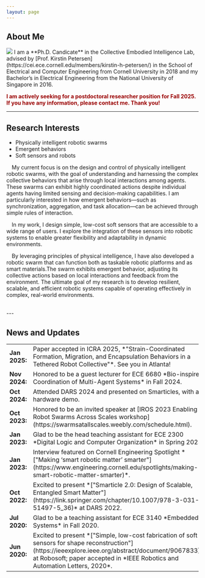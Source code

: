 ```yaml
---
layout: page
---
```


## About Me
<img src="https://www.dannama.com/images/DannaMa.png" class="floatpic">
I am a **Ph.D. Candicate** in the Collective Embodied Intelligence Lab, advised by [Prof. Kirstin Petersen](https://cei.ece.cornell.edu/members/kirstin-h-petersen/) in the School of Electrical and Computer Engineering from Cornell University in 2018 and my Bachelor’s in Electrical Engineering from the National University of Singapore in 2016.


**<font color="#990000">I am actively seeking for a postdoctoral researcher position for Fall 2025. If you have any information, please contact me. Thank you!</font>**

---
## Research Interests

- Physically intelligent robotic swarms
- Emergent behaviors
- Soft sensors and robots

<p style="text-indent: 1em;"> My current focus is on the design and control of physically intelligent robotic swarms, with the goal of understanding and harnessing the complex collective behaviors that arise through local interactions among agents. These swarms can exhibit highly coordinated actions despite individual agents having limited sensing and decision-making capabilities. I am particularly interested in how emergent behaviors—such as synchronization, aggregation, and task allocation—can be achieved through simple rules of interaction.</p>
<p style="text-indent: 1em;"> In my work, I design simple, low-cost soft sensors that are accessible to a wide range of users. I explore the integration of these sensors into robotic systems to enable greater flexibility and adaptability in dynamic environments.</p>
<p style="text-indent: 1em;"> By leveraging principles of physical intelligence, I have also developed a robotic swarm that can function both as taskable robotic platforms and as smart materials.The swarm exhibits emergent behavior, adjusting its collective actions based on local interactions and feedback from the environment. The ultimate goal of my research is to develop resilient, scalable, and efficient robotic systems capable of operating effectively in complex, real-world environments.</p>
<br>
---


## News and Updates

<table>
  <tr>
    <td><strong>Jan 2025:</strong></td>
    <td>Paper accepted in ICRA 2025, *"Strain-Coordinated Formation, Migration, and Encapsulation Behaviors in a Tethered Robot Collective"*. See you in Atlanta!</td>
  </tr>
  <tr>
    <td><strong>Nov 2024:</strong></td>
    <td>Honored to be a guest lecturer for ECE 6680 *Bio-inspired Coordination of Multi-Agent Systems* in Fall 2024.</td>
  </tr>
  <tr>
    <td><strong>Oct 2024:</strong></td>
    <td>Attended DARS 2024 and presented on Smarticles, with a hardware demo.</td>
  </tr>
  <tr>
    <td><strong>Oct 2023:</strong></td>
    <td>Honored to be an invited speaker at [IROS 2023 Enabling Robot Swarms Across Scales workshop](https://swarmsatallscales.weebly.com/schedule.html).</td>
  </tr>
  <tr>
    <td><strong>Jan 2023:</strong></td>
    <td>Glad to be the head teaching assistant for ECE 2300 *Digital Logic and Computer Organization* in Spring 2023.</td>
  </tr>
  <tr>
    <td><strong>Jan 2023:</strong></td>
    <td>Interview featured on Cornell Engineering Spotlight *["Making ‘smart robotic matter’ smarter"](https://www.engineering.cornell.edu/spotlights/making-smart-robotic-matter-smarter)*.</td>
  </tr>
  <tr>
    <td><strong>Oct 2022:</strong></td>
    <td>Excited to present *["Smarticle 2.0: Design of Scalable, Entangled Smart Matter"](https://link.springer.com/chapter/10.1007/978-3-031-51497-5_36)* at DARS 2022.</td>
  </tr>
  <tr>
    <td><strong>Jul 2020:</strong></td>
    <td>Glad to be a teaching assistant for ECE 3140 *Embedded Systems* in Fall 2020.</td>
  </tr>
  <tr>
    <td><strong>Jun 2020:</strong></td>
    <td>Excited to present *["Simple, low-cost fabrication of soft sensors for shape reconstruction"](https://ieeexplore.ieee.org/abstract/document/9067833)* at Robosoft; paper accepted in *IEEE Robotics and Automation Letters, 2020*.</td>
  </tr>
</table>

<br>



